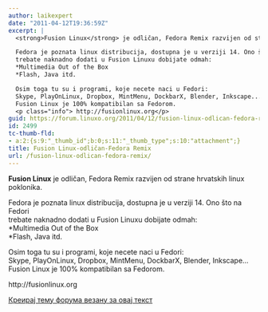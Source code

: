 ```yaml
---
author: laikexpert
date: "2011-04-12T19:36:59Z"
excerpt: |
  <strong>Fusion Linux</strong> je odličan, Fedora Remix razvijen od strane hrvatskih linux poklonika.

  Fedora je poznata linux distribucija, dostupna je u verziji 14. Ono što na Fedori
  trebate naknadno dodati u Fusion Linuxu dobijate odmah:
  *Multimedia Out of the Box
  *Flash, Java itd.

  Osim toga tu su i programi, koje necete naci u Fedori:
  Skype, PlayOnLinux, Dropbox, MintMenu, DockbarX, Blender, Inkscape...
  Fusion Linux je 100% kompatibilan sa Fedorom.
  <p class="info"> http://fusionlinux.org</p>
guid: https://forum.linuxo.org/2011/04/12/fusion-linux-odlican-fedora-remix/
id: 2499
tc-thumb-fld:
- a:2:{s:9:"_thumb_id";b:0;s:11:"_thumb_type";s:10:"attachment";}
title: Fusion Linux-odličan-Fedora Remix
url: /fusion-linux-odlican-fedora-remix/
---
```

**Fusion Linux** je odličan, Fedora Remix razvijen od strane hrvatskih linux poklonika.

Fedora je poznata linux distribucija, dostupna je u verziji 14. Ono što na Fedori  
trebate naknadno dodati u Fusion Linuxu dobijate odmah:  
*Multimedia Out of the Box  
*Flash, Java itd.

Osim toga tu su i programi, koje necete naci u Fedori:  
Skype, PlayOnLinux, Dropbox, MintMenu, DockbarX, Blender, Inkscape&#8230;  
Fusion Linux je 100% kompatibilan sa Fedorom.

<p class="info">
  http://fusionlinux.org
</p>

[Креирај тему форума везану за овај текст](https://linuxo.org/nova-tema-na-forumu/?se_pid=2499)